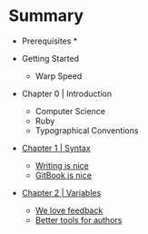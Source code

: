 # Summary

* Prerequisites
   * 
* Getting Started
   * Warp Speed 

* Chapter 0 | Introduction
   * Computer Science
   * Ruby
   * Typographical Conventions
* [Chapter 1 | Syntax](syntax/README.md)
   * [Writing is nice](part1/writing.md)
   * [GitBook is nice](part1/gitbook.md)
* [Chapter 2 | Variables](variables/README.md)
   * [We love feedback](part2/feedback_please.md)
   * [Better tools for authors](part2/better_tools.md)

